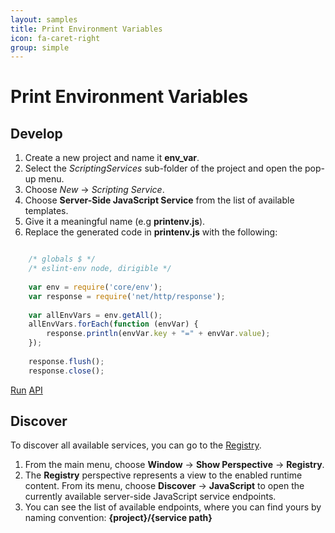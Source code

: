 ```yaml
---
layout: samples
title: Print Environment Variables
icon: fa-caret-right
group: simple
---
```


Print Environment Variables
===

Develop
---

1. Create a new project and name it **env_var**.
2. Select the *ScriptingServices* sub-folder of the project and open the pop-up menu.
3. Choose *New* -> *Scripting Service*.
4. Choose **Server-Side JavaScript Service** from the list of available templates.
5. Give it a meaningful name (e.g **printenv.js**).
6. Replace the generated code in **printenv.js** with the following:

```javascript

	/* globals $ */
	/* eslint-env node, dirigible */
	
	var env = require('core/env');
	var response = require('net/http/response');
	
	var allEnvVars = env.getAll();
	allEnvVars.forEach(function (envVar) {
		response.println(envVar.key + "=" + envVar.value);
	});
	
	response.flush();
	response.close();
```

<div class="btn-toolbar pull-right">
	<a class="btn btn-warning" href="http://dirigible.eclipse.org/services/web/registry/anonymous.html?git=https://github.com/dirigiblelabs/sample_env_print_all.git">Run</a>
	<a class="btn btn-info" href="http://www.dirigible.io/api/env.html">API</a>
</div>

Discover
--
To discover all available services, you can go to the [Registry](../help/registry.html).

1. From the main menu, choose **Window** -> **Show Perspective** -> **Registry**.
2. The **Registry** perspective represents a view to the enabled runtime content. From its menu, choose **Discover** -> **JavaScript** to open the currently available server-side JavaScript service endpoints.
3. You can see the list of available endpoints, where you can find yours by naming convention: **{project}/{service path}**